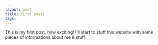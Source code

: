 ```yaml
---
layout: post
title: First post!
tags: 
---
```


This is my first post, how exciting! I'll start to stuff this website with some pieces of informations about me & stuff. 
